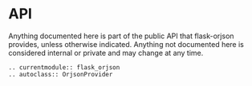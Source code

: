 # API

Anything documented here is part of the public API that flask-orjson provides,
unless otherwise indicated. Anything not documented here is considered internal
or private and may change at any time.

```{eval-rst}
.. currentmodule:: flask_orjson
.. autoclass:: OrjsonProvider
```
